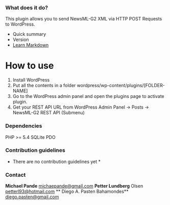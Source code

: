 ### What does it do? ###

This plugin allows you to send NewsML-G2 XML via HTTP POST Requests to WordPress.


* Quick summary
* Version
* [Learn Markdown](https://bitbucket.org/tutorials/markdowndemo)
# How to use #

1. Install WordPress
2. Put all the contents in a folder wordpress/wp-content/plugins/[FOLDER-NAME]
3. Go to the WordPress admin panel and open the plugins page to activate plugin.
4. Get your REST API URL from WordPress Admin Panel -> Posts  -> NewsML-G2 REST API (Submenu)




### Dependencies  ###

PHP >= 5.4
SQLite PDO

### Contribution guidelines ###

* There are no contribution guidelines yet * 

### Contact ###

**Michael Pande** michaepande@gmail.com
**Petter Lundberg** Olsen petterl93@hotmail.com
** Diego A. Pasten Bahamondes** diego.pasten@gmail.com
